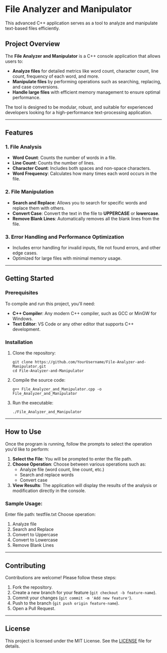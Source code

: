# **File Analyzer and Manipulator**
This advanced C++ application serves as a tool to analyze and manipulate text-based files efficiently.

## **Project Overview**
The **File Analyzer and Manipulator** is a C++ console application that allows users to:
- **Analyze files** for detailed metrics like word count, character count, line count, frequency of each word, and more.
- **Manipulate files** by performing operations such as searching, replacing, and case conversions.
- **Handle large files** with efficient memory management to ensure optimal performance.

The tool is designed to be modular, robust, and suitable for experienced developers looking for a high-performance text-processing application.

---

## **Features**
### 1. **File Analysis**
- **Word Count**: Counts the number of words in a file.
- **Line Count**: Counts the number of lines.
- **Character Count**: Includes both spaces and non-space characters.
- **Word Frequency**: Calculates how many times each word occurs in the file.
  
### 2. **File Manipulation**
- **Search and Replace**: Allows you to search for specific words and replace them with others.
- **Convert Case**: Convert the text in the file to **UPPERCASE** or **lowercase**.
- **Remove Blank Lines**: Automatically removes all the blank lines from the file.
  
### 3. **Error Handling and Performance Optimization**
- Includes error handling for invalid inputs, file not found errors, and other edge cases.
- Optimized for large files with minimal memory usage.

---

## **Getting Started**
### **Prerequisites**
To compile and run this project, you'll need:
- **C++ Compiler**: Any modern C++ compiler, such as GCC or MinGW for Windows.
- **Text Editor**: VS Code or any other editor that supports C++ development.

### **Installation**
1. Clone the repository:
    ```
    git clone https://github.com/YourUsername/File-Analyzer-and-Manipulator.git
    cd File-Analyzer-and-Manipulator
    ```

2. Compile the source code:
    ```
    g++ File_Analyzer_and_Manipulator.cpp -o File_Analyzer_and_Manipulator
    ```

3. Run the executable:
    ```
    ./File_Analyzer_and_Manipulator
    ```

---

## **How to Use**
Once the program is running, follow the prompts to select the operation you'd like to perform:

1. **Select the File**: You will be prompted to enter the file path.
2. **Choose Operation**: Choose between various operations such as:
   - Analyze file (word count, line count, etc.)
   - Search and replace words
   - Convert case
3. **View Results**: The application will display the results of the analysis or modification directly in the console.
   
### **Sample Usage:**

Enter file path: testfile.txt
Choose operation:
1. Analyze file
2. Search and Replace
3. Convert to Uppercase
4. Convert to Lowercase
5. Remove Blank Lines

---

## **Contributing**
Contributions are welcome! Please follow these steps:
1. Fork the repository.
2. Create a new branch for your feature (`git checkout -b feature-name`).
3. Commit your changes (`git commit -m 'Add new feature'`).
4. Push to the branch (`git push origin feature-name`).
5. Open a Pull Request.

---

## **License**
This project is licensed under the MIT License. See the [LICENSE](LICENSE) file for details.
